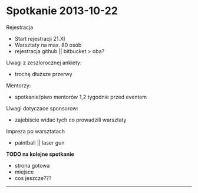 
Spotkanie 2013-10-22
====================

Rejestracja
* Start rejestracji 21.XI
* Warsztaty na max. 80 osób
* rejestracja github || bitbucket > oba? 
 
Uwagi z zeszlorocznej ankiety:
* trochę dłuższe przerwy 

Mentorzy:

* spotkanie/piwo mentorów 1,2 tygodnie przed eventem


Uwagi dotyczace sponsorow:
- zajebiście widać tych co prowadzili warsztaty
 
Impreza po warsztatach 
* paintball || laser gun

**TODO na kolejne spotkanie**

- strona gotowa
- miejsce
- cos jeszcze???

----